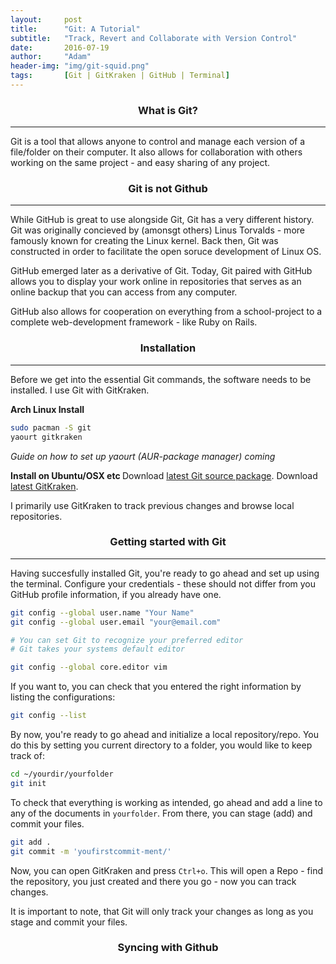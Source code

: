 ```yaml
---
layout:     post
title:      "Git: A Tutorial"
subtitle:   "Track, Revert and Collaborate with Version Control"
date:       2016-07-19
author:     "Adam"
header-img: "img/git-squid.png"
tags:		[Git | GitKraken | GitHub | Terminal]
---
```


<center><h3> What is Git? </h3></center>
<hr>
Git is a tool that allows anyone to control and manage each version of a file/folder on their computer. It also allows for collaboration with others working on the same project - and easy sharing of any project. 

<center><h3> Git is not Github </h3></center>
<hr>
While GitHub is great to use alongside Git, Git has a very different history. Git was originally concieved by (amonsgt others) Linus Torvalds - more famously known for creating the Linux kernel. Back then, Git was constructed in order to facilitate the open soruce development of Linux OS.

GitHub emerged later as a derivative of Git. 
Today, Git paired with GitHub allows you to display your work online in repositories that serves as an online backup that you can access from any computer. 

GitHub also allows for cooperation on everything from a school-project to a complete web-development framework - like Ruby on Rails. 

<center><h3> Installation </h3></center>
<hr>
Before we get into the essential Git commands, the software needs to be installed. I use Git with GitKraken. 

<b> Arch Linux Install </b>
```.sh
sudo pacman -S git
yaourt gitkraken
```
<i> Guide on how to set up yaourt (AUR-package manager) coming </i>


<b> Install on Ubuntu/OSX etc </b>
Download [latest Git source package](https://git-scm.com/).
Download [latest GitKraken](https://www.gitkraken.com/download).

I primarily use GitKraken to track previous changes and browse local repositories.


<center><h3> Getting started with Git </h3></center>
<hr>

Having succesfully installed Git, you're ready to go ahead and set up using the terminal. Configure your credentials - these should not differ from you GitHub profile information, if you already have one. 

```.sh
git config --global user.name "Your Name"
git config --global user.email "your@email.com"

# You can set Git to recognize your preferred editor
# Git takes your systems default editor

git config --global core.editor vim
```

If you want to, you can check that you entered the right information by listing the configurations:
```.sh
git config --list
```

By now, you're ready to go ahead and initialize a local repository/repo. You do this by setting you current directory to a folder, you would like to keep track of:

```.sh
cd ~/yourdir/yourfolder
git init
```

To check that everything is working as intended, go ahead and add a line to any of the documents in `yourfolder`. From there, you can stage (add) and commit your files.

```.sh
git add .
git commit -m 'youfirstcommit-ment/'
```

Now, you can open GitKraken and press `Ctrl+o`. This will open a Repo - find the repository, you just created and there you go - now you can track changes. 

It is important to note, that Git will only track your changes as long as you stage and commit your files.


<h3><center> Syncing with Github </center></h3>




```.sh

```

```.sh

```

```.sh

```